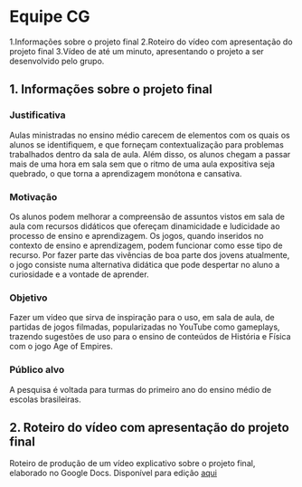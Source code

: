 # Equipe CG

1.Informações sobre o projeto final
2.Roteiro do vídeo com apresentação do projeto final
3.Vídeo de até um minuto, apresentando o projeto a ser desenvolvido pelo grupo.


## 1. Informações sobre o projeto final

### Justificativa
Aulas ministradas no ensino médio carecem de elementos com os quais os alunos se identifiquem, e que forneçam contextualização para problemas trabalhados dentro da sala de aula. Além disso, os alunos chegam a passar mais de uma hora em sala sem que o ritmo de uma aula expositiva seja quebrado, o que torna a aprendizagem monótona e cansativa.

### Motivação
Os alunos podem melhorar a compreensão de assuntos vistos em sala de aula com recursos didáticos que ofereçam dinamicidade e ludicidade ao processo de ensino e aprendizagem. Os jogos, quando inseridos no contexto de ensino e aprendizagem, podem funcionar como esse tipo de recurso. Por fazer parte das vivências de boa parte dos jovens atualmente, o jogo consiste numa alternativa didática que pode despertar no aluno a curiosidade e a vontade de aprender.

### Objetivo
Fazer um vídeo que sirva de inspiração para o uso, em sala de aula, de partidas de jogos filmadas, popularizadas no YouTube como gameplays, trazendo sugestões de uso para o ensino de conteúdos de História e Física com o jogo Age of Empires.

### Público alvo
A pesquisa é voltada para turmas do primeiro ano do ensino médio de escolas brasileiras.

## 2. Roteiro do vídeo com apresentação do projeto final
Roteiro de produção de um vídeo explicativo sobre o projeto final, elaborado no Google Docs. Disponível para edição [aqui](https://docs.google.com/document/d/1zSaIPeB4ClpE-fJs7RATveB2pebAaQNzshclb_ZQdEA/edit?usp=sharing)
